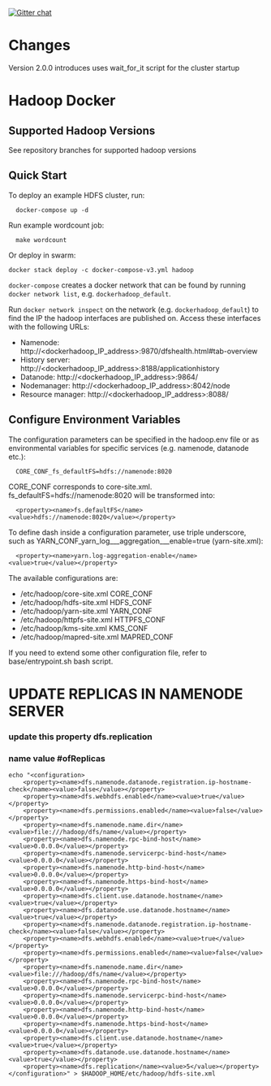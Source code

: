 [![Gitter chat](https://badges.gitter.im/gitterHQ/gitter.png)](https://gitter.im/big-data-europe/Lobby)

# Changes

Version 2.0.0 introduces uses wait_for_it script for the cluster startup

# Hadoop Docker

## Supported Hadoop Versions
See repository branches for supported hadoop versions

## Quick Start

To deploy an example HDFS cluster, run:
```
  docker-compose up -d
```

Run example wordcount job:
```
  make wordcount
```

Or deploy in swarm:
```
docker stack deploy -c docker-compose-v3.yml hadoop
```

`docker-compose` creates a docker network that can be found by running `docker network list`, e.g. `dockerhadoop_default`.

Run `docker network inspect` on the network (e.g. `dockerhadoop_default`) to find the IP the hadoop interfaces are published on. Access these interfaces with the following URLs:

* Namenode: http://<dockerhadoop_IP_address>:9870/dfshealth.html#tab-overview
* History server: http://<dockerhadoop_IP_address>:8188/applicationhistory
* Datanode: http://<dockerhadoop_IP_address>:9864/
* Nodemanager: http://<dockerhadoop_IP_address>:8042/node
* Resource manager: http://<dockerhadoop_IP_address>:8088/

## Configure Environment Variables

The configuration parameters can be specified in the hadoop.env file or as environmental variables for specific services (e.g. namenode, datanode etc.):
```
  CORE_CONF_fs_defaultFS=hdfs://namenode:8020
```

CORE_CONF corresponds to core-site.xml. fs_defaultFS=hdfs://namenode:8020 will be transformed into:
```
  <property><name>fs.defaultFS</name><value>hdfs://namenode:8020</value></property>
```
To define dash inside a configuration parameter, use triple underscore, such as YARN_CONF_yarn_log___aggregation___enable=true (yarn-site.xml):
```
  <property><name>yarn.log-aggregation-enable</name><value>true</value></property>
```

The available configurations are:
* /etc/hadoop/core-site.xml CORE_CONF
* /etc/hadoop/hdfs-site.xml HDFS_CONF
* /etc/hadoop/yarn-site.xml YARN_CONF
* /etc/hadoop/httpfs-site.xml HTTPFS_CONF
* /etc/hadoop/kms-site.xml KMS_CONF
* /etc/hadoop/mapred-site.xml  MAPRED_CONF

If you need to extend some other configuration file, refer to base/entrypoint.sh bash script.

# UPDATE REPLICAS IN NAMENODE SERVER

### update this property dfs.replication
### name value #ofReplicas

```
echo "<configuration>
    <property><name>dfs.namenode.datanode.registration.ip-hostname-check</name><value>false</value></property>
    <property><name>dfs.webhdfs.enabled</name><value>true</value></property>
    <property><name>dfs.permissions.enabled</name><value>false</value></property>
    <property><name>dfs.namenode.name.dir</name><value>file:///hadoop/dfs/name</value></property>
    <property><name>dfs.namenode.rpc-bind-host</name><value>0.0.0.0</value></property>
    <property><name>dfs.namenode.servicerpc-bind-host</name><value>0.0.0.0</value></property>
    <property><name>dfs.namenode.http-bind-host</name><value>0.0.0.0</value></property>
    <property><name>dfs.namenode.https-bind-host</name><value>0.0.0.0</value></property>
    <property><name>dfs.client.use.datanode.hostname</name><value>true</value></property>
    <property><name>dfs.datanode.use.datanode.hostname</name><value>true</value></property>
    <property><name>dfs.namenode.datanode.registration.ip-hostname-check</name><value>false</value></property>
    <property><name>dfs.webhdfs.enabled</name><value>true</value></property>
    <property><name>dfs.permissions.enabled</name><value>false</value></property>
    <property><name>dfs.namenode.name.dir</name><value>file:///hadoop/dfs/name</value></property>
    <property><name>dfs.namenode.rpc-bind-host</name><value>0.0.0.0</value></property>
    <property><name>dfs.namenode.servicerpc-bind-host</name><value>0.0.0.0</value></property>
    <property><name>dfs.namenode.http-bind-host</name><value>0.0.0.0</value></property>
    <property><name>dfs.namenode.https-bind-host</name><value>0.0.0.0</value></property>
    <property><name>dfs.client.use.datanode.hostname</name><value>true</value></property>
    <property><name>dfs.datanode.use.datanode.hostname</name><value>true</value></property>
    <property><name>dfs.replication</name><value>5</value></property>
</configuration>" > $HADOOP_HOME/etc/hadoop/hdfs-site.xml
```
